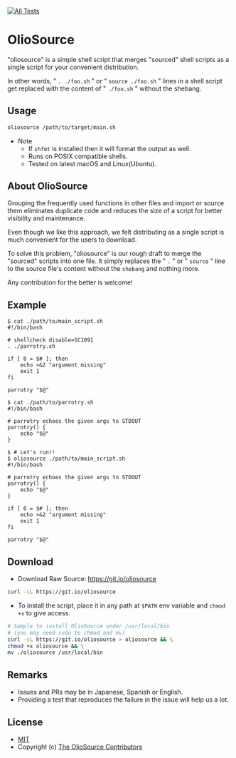 [![All Tests](https://github.com/Qithub-BOT/OlioSource/actions/workflows/all-tests.yml/badge.svg)](https://github.com/Qithub-BOT/OlioSource/actions/workflows/all-tests.yml)

# OlioSource

"oliosource" is a simple shell script that merges "sourced" shell scripts as a single script for your convenient distribution.

In other words, " `. ./foo.sh` " or " `source ./foo.sh` " lines in a shell script get replaced with the content of " `./foo.sh` " without the shebang.

## Usage

```bash
oliosource /path/to/target/main.sh
```

* Note
  + If `shfmt` is installed then it will format the output as well.
  + Runs on POSIX compatible shells.
  + Tested on latest macOS and Linux(Ubuntu).

## About OlioSource

Grouping the frequently used functions in other files and import or source them eliminates duplicate code and reduces the size of a script for better visibility and maintenance.

Even though we like this approach, we felt distributing as a single script is much convenient for the users to download.

To solve this problem, "oliosource" is our rough draft to merge the "sourced" scripts into one file. It simply replaces the " `.` " or " `source` " line to the source file's content without the `shebang` and nothing more.

Any contribution for the better is welcome!

## Example

```shellsession
$ cat ./path/to/main_script.sh
#!/bin/bash

# shellcheck disable=SC1091
. ./parrotry.sh

if [ 0 = $# ]; then
    echo >&2 "argument missing"
    exit 1
fi

parrotry "$@"

$ cat ./path/to/parrotry.sh
#!/bin/bash

# parrotry echoes the given args to STDOUT
parrotry() {
    echo "$@"
}

$ # Let's run!!
$ oliosource ./path/to/main_script.sh
#!/bin/bash

# parrotry echoes the given args to STDOUT
parrotry() {
    echo "$@"
}

if [ 0 = $# ]; then
    echo >&2 "argument missing"
    exit 1
fi

parrotry "$@"

```

## Download

* Download Raw Source: https://git.io/oliosource

```bash
curl -sL https://git.io/oliosource
```

* To install the script, place it in any path at `$PATH` env variable and `chmod +x` to give access.

```bash
# Sample to install OlioSource under /usr/local/bin
# (you may need sudo to chmod and mv)
curl -sL https://git.io/oliosource > oliosource && \
chmod +x oliosource && \
mv ./oliosource /usr/local/bin
```

## Remarks

* Issues and PRs may be in Japanese, Spanish or English.
* Providing a test that reproduces the failure in the issue will help us a lot.

## License

* [MIT](https://github.com/Qithub-BOT/OlioSource/blob/master/LICENSE)
* Copyright (c) [The OlioSource Contributors](https://github.com/Qithub-BOT/OlioSource/graphs/contributors)
